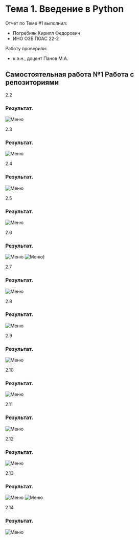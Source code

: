 # Тема 1. Введение в Python
Отчет по Теме #1 выполнил:
- Погребняк Кирилл Федорович
- ИНО ОЗБ ПОАС 22-2

Работу проверили:
- к.э.н., доцент Панов М.А.

## Самостоятельная работа №1 Работа с репозиториями


2.2
### Результат.
![Меню](https://github.com/Fedorovich96/Software/blob/%D0%A2%D0%B5%D0%BC%D0%B0_1/pic/44.bmp)

2.3
### Результат.
![Меню](https://github.com/Fedorovich96/Software/blob/%D0%A2%D0%B5%D0%BC%D0%B0_1/pic/2.3)

2.4
### Результат.
![Меню](https://github.com/Fedorovich96/Software/blob/%D0%A2%D0%B5%D0%BC%D0%B0_1/pic/2.4.png)

2.5
### Результат.
![Меню](https://github.com/Fedorovich96/Software/blob/%D0%A2%D0%B5%D0%BC%D0%B0_1/pic/2.5.png)

2.6
### Результат.
![Меню](https://github.com/Fedorovich96/Software/blob/%D0%A2%D0%B5%D0%BC%D0%B0_1/pic/2.6-1.png)
![Меню](https://github.com/Fedorovich96/Software/blob/%D0%A2%D0%B5%D0%BC%D0%B0_1/pic/2.6-2.png))

2.7
### Результат.
![Меню](https://github.com/Fedorovich96/Software/blob/%D0%A2%D0%B5%D0%BC%D0%B0_1/pic/2.7.png)

2.8
### Результат.
![Меню](https://github.com/Fedorovich96/Software/blob/%D0%A2%D0%B5%D0%BC%D0%B0_1/pic/2.8.png)

2.9
### Результат.
![Меню](https://github.com/Fedorovich96/Software/blob/%D0%A2%D0%B5%D0%BC%D0%B0_1/pic/2.9.png)

2.10
### Результат.
![Меню](https://github.com/Fedorovich96/Software/blob/%D0%A2%D0%B5%D0%BC%D0%B0_1/pic/2.10.png)

2.11
### Результат.
![Меню](https://github.com/Fedorovich96/Software/blob/%D0%A2%D0%B5%D0%BC%D0%B0_1/pic/2.11.png)

2.12
### Результат.
![Меню](https://github.com/Fedorovich96/Software/blob/%D0%A2%D0%B5%D0%BC%D0%B0_1/pic/2.12.png)

2.13
### Результат.
![Меню](https://github.com/Fedorovich96/Software/blob/%D0%A2%D0%B5%D0%BC%D0%B0_1/pic/2.13-1.png)
![Меню](https://github.com/Fedorovich96/Software/blob/%D0%A2%D0%B5%D0%BC%D0%B0_1/pic/2.13-2.png)

2.14
### Результат.
![Меню](https://github.com/Fedorovich96/Software/blob/%D0%A2%D0%B5%D0%BC%D0%B0_1/pic/2.14.png)



